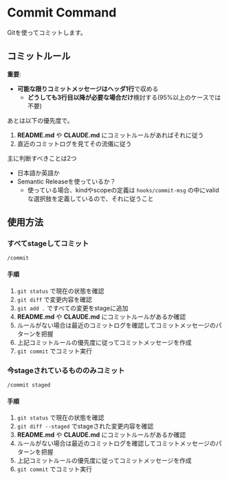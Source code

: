 # Commit Command

Gitを使ってコミットします。

## コミットルール

**重要**:

- **可能な限りコミットメッセージはヘッダ1行**で収める
    - **どうしても3行目以降が必要な場合だけ**検討する(95%以上のケースでは不要)

あとは以下の優先度で。

1. **README.md** や **CLAUDE.md** にコミットルールがあればそれに従う
2. 直近のコミットログを見てその流儀に従う

主に判断すべきことは2つ

- 日本語か英語か
- Semantic Releaseを使っているか？
    - 使っている場合、kindやscopeの定義は `hooks/commit-msg` の中にvalidな選択肢を定義しているので、それに従うこと

## 使用方法

### すべてstageしてコミット

```
/commit
```

#### 手順

1. `git status` で現在の状態を確認
2. `git diff` で変更内容を確認
3. `git add .` ですべての変更をstageに追加
4. **README.md** や **CLAUDE.md** にコミットルールがあるか確認
5. ルールがない場合は最近のコミットログを確認してコミットメッセージのパターンを把握
6. 上記コミットルールの優先度に従ってコミットメッセージを作成
7. `git commit` でコミット実行

### 今stageされているもののみコミット

```
/commit staged
```

#### 手順

1. `git status` で現在の状態を確認
2. `git diff --staged` でstageされた変更内容を確認
3. **README.md** や **CLAUDE.md** にコミットルールがあるか確認
4. ルールがない場合は最近のコミットログを確認してコミットメッセージのパターンを把握
5. 上記コミットルールの優先度に従ってコミットメッセージを作成
6. `git commit` でコミット実行
